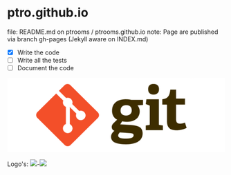 # ptro.github.io
file: README.md on  ptrooms / ptrooms.github.io 
note: Page are published via branch gh-pages (Jekyll aware on INDEX.md)

- [X] Write the code
- [ ] Write all the tests
- [ ] Document the code

![alttext](assets/images/Git_logo.png)

Logo's: <img src="https://github.com/ptrooms/ptrooms.github.io/blob/gh-pages/assets/images/ptro_680x478.jpg" height="100">-<img src="https://github.com/ptrooms/ptrooms.github.io/blob/gh-pages/assets/images/hcclogo.png" height="100">

